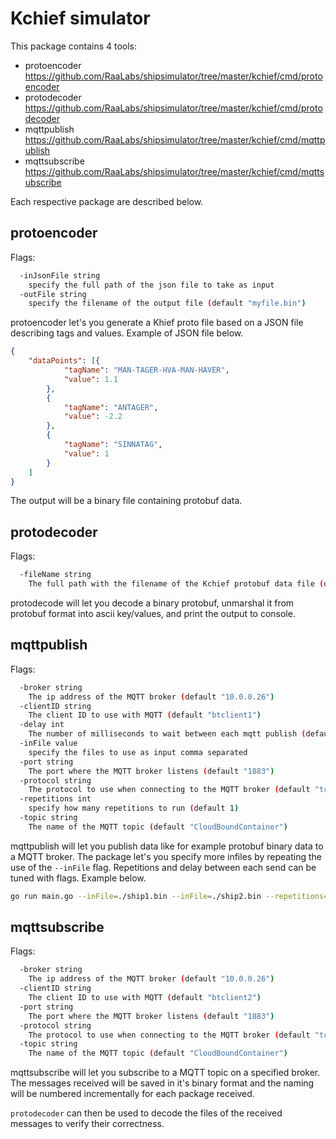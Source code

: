 # Kchief simulator

This package contains 4 tools:

- protoencoder <https://github.com/RaaLabs/shipsimulator/tree/master/kchief/cmd/protoencoder>
- protodecoder <https://github.com/RaaLabs/shipsimulator/tree/master/kchief/cmd/protodecoder>
- mqttpublish <https://github.com/RaaLabs/shipsimulator/tree/master/kchief/cmd/mqttpublish>
- mqttsubscribe <https://github.com/RaaLabs/shipsimulator/tree/master/kchief/cmd/mqttsubscribe>

Each respective package are described below.

## protoencoder

Flags:

```bash
  -inJsonFile string
    specify the full path of the json file to take as input
  -outFile string
    specify the filename of the output file (default "myfile.bin")
```

protoencoder let's you generate a Khief proto file based on a JSON file describing tags and values. Example of JSON file below.

```json
{
    "dataPoints": [{
            "tagName": "MAN-TAGER-HVA-MAN-HAVER",
            "value": 1.1
        },
        {
            "tagName": "ANTAGER",
            "value": -2.2
        },
        {
            "tagName": "SINNATAG",
            "value": 1
        }
    ]
}
```

The output will be a binary file containing protobuf data.

## protodecoder

Flags:

```bash
  -fileName string
    The full path with the filename of the Kchief protobuf data file (default "./sample/sample2.bin")
```

protodecode will let you decode a binary protobuf, unmarshal it from protobuf format into ascii key/values, and print the output to console.

## mqttpublish

Flags:

```bash
  -broker string
    The ip address of the MQTT broker (default "10.0.0.26")
  -clientID string
    The client ID to use with MQTT (default "btclient1")
  -delay int
    The number of milliseconds to wait between each mqtt publish (default 300)
  -inFile value
    specify the files to use as input comma separated
  -port string
    The port where the MQTT broker listens (default "1883")
  -protocol string
    The protocol to use when connecting to the MQTT broker (default "tcp")
  -repetitions int
    specify how many repetitions to run (default 1)
  -topic string
    The name of the MQTT topic (default "CloudBoundContainer")
```

mqttpublish will let you publish data like for example protobuf binary data to a MQTT broker. The package let's you specify more infiles by repeating the use of the `--inFile` flag. Repetitions and delay between each send can be tuned with flags. Example below.

```bash
go run main.go --inFile=./ship1.bin --inFile=./ship2.bin --repetitions=1000 --delay=1
```

## mqttsubscribe

Flags:

```bash
  -broker string
    The ip address of the MQTT broker (default "10.0.0.26")
  -clientID string
    The client ID to use with MQTT (default "btclient2")
  -port string
    The port where the MQTT broker listens (default "1883")
  -protocol string
    The protocol to use when connecting to the MQTT broker (default "tcp")
  -topic string
    The name of the MQTT topic (default "CloudBoundContainer")
```

mqttsubscribe will let you subscribe to a MQTT topic on a specified broker. The messages received will be saved in it's binary format and the naming will be numbered incrementally for each package received.

`protodecoder` can then be used to decode the files of the received messages to verify their correctness.
